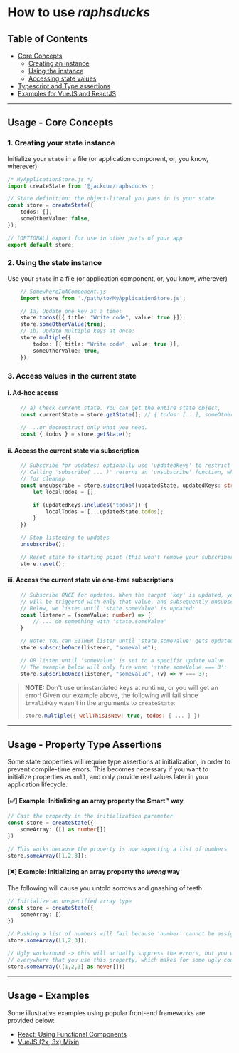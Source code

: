 # How to use *raphsducks*

## Table of Contents

* [Core Concepts](#usage---core-concepts)
  * [Creating an instance](#1-creating-your-state-instance)
  * [Using the instance](#2-using-the-state-instance)
  * [Accessing state values](#3-access-values-in-the-current-state)
* [Typescript and Type assertions](#usage---property-type-assertions)
* [Examples for VueJS and ReactJS](#usage---examples)

---

## Usage - Core Concepts

### 1. Creating your state instance

Initialize your `state` in a file (or application component, or, you know, wherever)

```typescript
/* MyApplicationStore.js */ 
import createState from '@jackcom/raphsducks';

// State definition: the object-literal you pass in is your state.
const store = createState({
    todos: [],
    someOtherValue: false,
});

// (OPTIONAL) export for use in other parts of your app
export default store;
```

### 2. Using the state instance

Use your `state` in a file (or application component, or, you know, wherever)

```typescript
    // SomewhereInAComponent.js
    import store from './path/to/MyApplicationStore.js';

    // 1a) Update one key at a time:
    store.todos([{ title: "Write code", value: true }]);
    store.someOtherValue(true);
    // 1b) Update multiple keys at once:
    store.multiple({
        todos: [{ title: "Write code", value: true }],
        someOtherValue: true,
    });
```

### 3. Access values in the current state

#### i. Ad-hoc access

```typescript
    // a) Check current state. You can get the entire state object, 
    const currentState = store.getState(); // { todos: [...], someOtherValue: ... }
    
    // ...or deconstruct only what you need.
    const { todos } = store.getState();
```

#### ii. Access the current state via subscription

```typescript
    // Subscribe for updates: optionally use 'updatedKeys' to restrict local updates
    // Calling 'subscribe( ... )' returns an 'unsubscribe' function, which you can use
    // for cleanup
    const unsubscribe = store.subscribe((updatedState, updatedKeys: string[]) => {
        let localTodos = [];

        if (updatedKeys.includes("todos")) {
            localTodos = [...updatedState.todos];
        }
    })

    // Stop listening to updates
    unsubscribe();

    // Reset state to starting point (this won't remove your subscribers)
    store.reset();
```

#### iii. Access the current state via one-time subscriptions

```typescript
    // Subscribe ONCE for updates. When the target 'key' is updated, your listener
    // will be triggered with only that value, and subsequently unsubscribed. 
    // Below, we listen until 'state.someValue' is updated:
    const listener = (someValue: number) => {
        // ... do something with 'state.someValue'
    }

    // Note: You can EITHER listen until 'state.someValue' gets updated,
    store.subscribeOnce(listener, "someValue");

    // OR listen until 'someValue' is set to a specific update value. 
    // The example below will only fire when 'state.someValue === 3':
    store.subscribeOnce(listener, "someValue", (v) => v === 3);
```

> **NOTE:** Don't use uninstantiated keys at runtime, or you will get an error! Given our example
> above, the following will fail since `invalidKey` wasn't in the arguments to `createState`:
>
> ```javascript
> store.multiple({ wellThisIsNew: true, todos: [ ... ] })
> ```

---

## Usage - Property Type Assertions

Some state properties will require type assertions at initialization, in order to prevent compile-time errors. This becomes necessary if you want to initialize properties as `null`, and only provide real values later in your application lifecycle.

#### [✅] Example: Initializing an array property the Smart™ way

```typescript
// Cast the property in the initialization parameter
const store = createState({
    someArray: ([] as number[])
})

// This works because the property is now expecting a list of numbers
store.someArray([1,2,3]);
```

#### [❌] Example: Initializing an array property the *wrong* way

The following will cause you untold sorrows and gnashing of teeth.

```typescript
// Initialize an unspecified array type
const store = createState({
    someArray: []
})

// Pushing a list of numbers will fail because 'number' cannot be assigned to type 'never'
store.someArray([1,2,3]);

// Ugly workaround -> this will actually suppress the errors, but you will have to do it
// everywhere that you use this property, which makes for some ugly code
store.someArray(([1,2,3] as never[]))
```

---

## Usage - Examples

Some illustrative examples using popular front-end frameworks are provided below:

* [React: Using Functional Components](/readme-examples/react-functional-subscription.md)
* [VueJS (2x, 3x) Mixin](/readme-examples/vue-subscriber-mixin.md)
